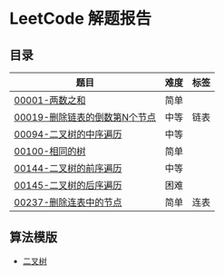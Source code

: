 # LeetCode 解题报告
## 目录

| 题目                                                         | 难度 | 标签 |
| ------------------------------------------------------------ | :--- | ---- |
| [00001-两数之和](/src/main/java/com/jsgygujun/code/problem/_00001/README.md) | 简单 |      |
| [00019-删除链表的倒数第N个节点](/src/main/java/com/jsgygujun/code/problem/_00019/README.md) | 中等 | 链表 |
| [00094-二叉树的中序遍历](/src/main/java/com/jsgygujun/code/problem/_00094/README.md) | 中等 |      |
| [00100-相同的树](/src/main/java/com/jsgygujun/code/problem/_00100/README.md) | 简单 |      |
| [00144-二叉树的前序遍历](/src/main/java/com/jsgygujun/code/problem/_00144/README.md) | 中等 |      |
| [00145-二叉树的后序遍历](/src/main/java/com/jsgygujun/code/problem/_00145/README.md) | 困难 |      |
| [00237-删除连表中的节点](/src/main/java/com/jsgygujun/code/problem/_00237/README.md) | 简单 | 连表 |

## 算法模版

- [二叉树](/src/main/java/com/jsgygujun/code/template/binary_tree/README.md)

